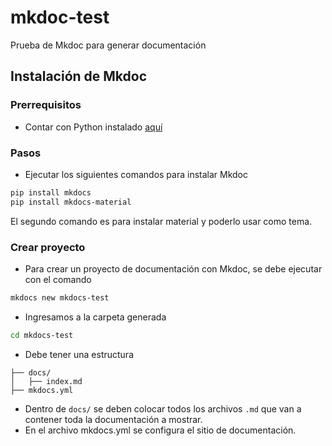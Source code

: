 # mkdoc-test
Prueba de Mkdoc para generar documentación 

## Instalación de Mkdoc

### Prerrequisitos
- Contar con Python instalado [aquí](https://www.python.org/downloads/)

### Pasos
- Ejecutar los siguientes comandos para instalar Mkdoc
```bash
pip install mkdocs
pip install mkdocs-material
```
El segundo comando es para instalar material y poderlo usar como tema.

### Crear proyecto
- Para crear un proyecto de documentación con Mkdoc, se debe ejecutar con el comando
```bash
mkdocs new mkdocs-test
```
- Ingresamos a la carpeta generada
```bash
cd mkdocs-test
```

- Debe tener una estructura 

```plainttext
├── docs/
│   ├── index.md
├── mkdocs.yml
```

- Dentro de `docs/` se deben colocar todos los archivos `.md` que van a contener toda la documentación a mostrar.
- En el archivo mkdocs.yml se configura el sitio de documentación.



